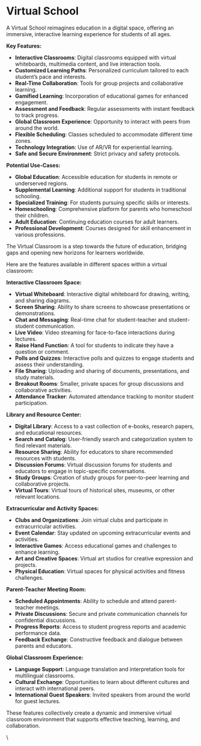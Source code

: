 # Virtual School

A Virtual School reimagines education in a digital space, offering an immersive, interactive learning experience for students of all ages.

**Key Features:**

* **Interactive Classrooms**: Digital classrooms equipped with virtual whiteboards, multimedia content, and live interaction tools.
* **Customized Learning Paths**: Personalized curriculum tailored to each student’s pace and interests.
* **Real-Time Collaboration**: Tools for group projects and collaborative learning.
* **Gamified Learning**: Incorporation of educational games for enhanced engagement.
* **Assessment and Feedback**: Regular assessments with instant feedback to track progress.
* **Global Classroom Experience**: Opportunity to interact with peers from around the world.
* **Flexible Scheduling**: Classes scheduled to accommodate different time zones.
* **Technology Integration**: Use of AR/VR for experiential learning.
* **Safe and Secure Environment**: Strict privacy and safety protocols.

**Potential Use-Cases:**

* **Global Education**: Accessible education for students in remote or underserved regions.
* **Supplemental Learning**: Additional support for students in traditional schooling.
* **Specialized Training**: For students pursuing specific skills or interests.
* **Homeschooling**: Comprehensive platform for parents who homeschool their children.
* **Adult Education**: Continuing education courses for adult learners.
* **Professional Development**: Courses designed for skill enhancement in various professions.

The Virtual Classroom is a step towards the future of education, bridging gaps and opening new horizons for learners worldwide.

Here are the features available in different spaces within a virtual classroom:

**Interactive Classroom Space:**

* **Virtual Whiteboard**: Interactive digital whiteboard for drawing, writing, and sharing diagrams.
* **Screen Sharing**: Ability to share screens to showcase presentations or demonstrations.
* **Chat and Messaging**: Real-time chat for student-teacher and student-student communication.
* **Live Video**: Video streaming for face-to-face interactions during lectures.
* **Raise Hand Function**: A tool for students to indicate they have a question or comment.
* **Polls and Quizzes**: Interactive polls and quizzes to engage students and assess their understanding.
* **File Sharing**: Uploading and sharing of documents, presentations, and study materials.
* **Breakout Rooms**: Smaller, private spaces for group discussions and collaborative activities.
* **Attendance Tracker**: Automated attendance tracking to monitor student participation.

**Library and Resource Center:**

* **Digital Library**: Access to a vast collection of e-books, research papers, and educational resources.
* **Search and Catalog**: User-friendly search and categorization system to find relevant materials.
* **Resource Sharing**: Ability for educators to share recommended resources with students.
* **Discussion Forums**: Virtual discussion forums for students and educators to engage in topic-specific conversations.
* **Study Groups**: Creation of study groups for peer-to-peer learning and collaborative projects.
* **Virtual Tours**: Virtual tours of historical sites, museums, or other relevant locations.

**Extracurricular and Activity Spaces:**

* **Clubs and Organizations**: Join virtual clubs and participate in extracurricular activities.
* **Event Calendar**: Stay updated on upcoming extracurricular events and activities.
* **Interactive Games**: Access educational games and challenges to enhance learning.
* **Art and Creative Spaces**: Virtual art studios for creative expression and projects.
* **Physical Education**: Virtual spaces for physical activities and fitness challenges.

**Parent-Teacher Meeting Room:**

* **Scheduled Appointments**: Ability to schedule and attend parent-teacher meetings.
* **Private Discussions**: Secure and private communication channels for confidential discussions.
* **Progress Reports**: Access to student progress reports and academic performance data.
* **Feedback Exchange**: Constructive feedback and dialogue between parents and educators.

**Global Classroom Experience:**

* **Language Support**: Language translation and interpretation tools for multilingual classrooms.
* **Cultural Exchange**: Opportunities to learn about different cultures and interact with international peers.
* **International Guest Speakers**: Invited speakers from around the world for guest lectures.

These features collectively create a dynamic and immersive virtual classroom environment that supports effective teaching, learning, and collaboration.

\
